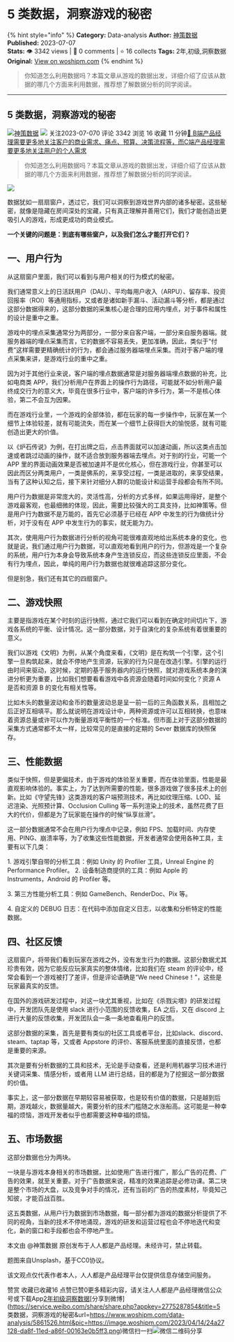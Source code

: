 # 5 类数据，洞察游戏的秘密
{% hint style="info" %}
**Category:** Data-analysis
**Author:** [神策数据](https://www.woshipm.com/u/68466)
**Published:** 2023-07-07  
**Stats:** 👁️ 3342 views | 💬 0 comments | ⭐ 16 collects
**Tags:** 2年,初级,洞察数据
**Original:** [View on woshipm.com](https://www.woshipm.com/data-analysis/5861526.html)
{% endhint %}
> 你知道怎么利用数据吗？本篇文章从游戏的数据出发，详细介绍了应该从数据的哪几个方面来利用数据，推荐想了解数据分析的同学阅读。

---

## 5 类数据，洞察游戏的秘密

[![](https://static.woshipm.com/view/woshipm_api_def_20240109112039_9620.png?imageView2/1/w/72/h/72/q/100)](https://www.woshipm.com/u/68466)[神策数据](https://www.woshipm.com/u/68466) ![](https://static.woshipm.com/tag/1122_1@2x.png) 关注2023-07-070 评论 3342 浏览 16 收藏 11 分钟[🔗 B端产品经理需要更多地关注客户的商业需求、痛点、预算、决策流程等，而C端产品经理需要更多地关注用户的个人需求](https://ke.qidianla.com/courses/bcpm)

> 你知道怎么利用数据吗？本篇文章从游戏的数据出发，详细介绍了应该从数据的哪几个方面来利用数据，推荐想了解数据分析的同学阅读。

![](https://image.woshipm.com/2023/04/14/24a27128-da8f-11ed-a86f-00163e0b5ff3.png)

数据犹如一扇扇窗户，透过它，我们可以洞察到游戏世界内部的诸多秘密。这些秘密，就像是隐藏在房间深处的宝藏，只有真正理解并善用它们，我们才能创造出更吸引人的游戏，形成更成功的商业模式。

**一个关键的问题是：到底有哪些窗户，以及我们怎么才能打开它们？**

## 一、用户行为

从这扇窗户里面，我们可以看到与用户相关的行为模式的秘密。

我们通常意义上的日活跃用户（DAU）、平均每用户收入（ARPU）、留存率、投资回报率（ROI）等通用指标，又或者是诸如新手漏斗、活动漏斗等分析，都是通过这部分数据得来的，这部分数据的采集核心是合理的应用内埋点，对于事件和属性的设计是重中之重。

游戏中的埋点采集通常分为两部分，一部分来自客户端，一部分来自服务器端。就服务器端的埋点采集而言，它的数据不容易丢失，更加准确，因此，类似于“付费”这样需要更精确统计的行为，都会通过服务器端埋点采集。而对于客户端的埋点采集来讲，是游戏行业的重中之重。

因为对于其他行业来说，客户端的埋点数据通常是对服务器端埋点数据的补充，比如电商类 APP，我们分析用户在界面上的操作行为路径，可能就不如分析用户最终成交行为的意义大，毕竟在很多行业中，客户端的许多行为，第一不是核心体验，第二不会互为因果。

而在游戏行业里，一个游戏的全部体验，都在玩家的每一步操作中，玩家在某一个细节上体验较差，就有可能流失，而在某一个细节上获得巨大的愉悦感，就有可能创造出更大的价值。

以《炉石传说》为例，在打出牌之后，点击界面就可以加速动画，所以这类点击加速或者跳过动画的操作，就不适合放到服务器端去埋点。对于别的行业，可能一个 APP 里的界面动画效果是否被加速并不是优化核心，但在游戏行业，你甚至可以因此而区分两类用户，一类是佛系的，来享受过程，一类是进取的，来享受结果，当有了这种认知之后，接下来针对细分人群的功能设计和运营手段都会有所不同。

用户行为数据是非常庞大的，灵活性高，分析的方式多样，如果运用得好，是整个游戏最客观，也最细微的体现，因此，需要比较强大的工具支持，比如神策等。但是用户行为数据不是万能的，首先它必须基于已经在 APP 中发生的行为做统计分析，对于没有在 APP 中发生行为的事实，就无能为力。

其次，使用用户行为数据进行分析的视角可能很难直观地给出系统本身的变化，也就是说，我们通过用户行为数据，可以直观地看到用户的行为，但游戏是一个复杂的系统，用户行为本身会导致系统本身产生连锁反应，而这些连锁反应里面，不会有行为埋点，因此，单纯的用户行为数据也就很难追踪这部分变化。

但是别急，我们还有其它的四扇窗户。

## 二、游戏快照

主要是指游戏在某个时刻的运行快照，通过它我们可以看到在确定时间切片下，游戏各系统的平衡、设计情况。这一部分数据，对于自演化的复杂系统有着很重要的意义。

我们以游戏《文明》为例，从某个角度来看，《文明》是在构筑一个引擎，这个引擎一旦构筑起来，就会不停地产生资源，玩家的行为只是在改造引擎。引擎的运行由时间来驱动，这时候，定期的基于服务器内的运行快照，就对游戏系统本身的演进分析更为重要，比如我们想要看看游戏中各资源会随着时间如何变化？资源 A 是否和资源 B 的变化有相关性等。

比如木头的数量波动和金币的数量波动总是呈一前一后的三角函数关系，且相加之后正好互相填平。那么就说明在游戏设计中，两种资源或许可以互相转换，也意味着资源总量或许可以作为衡量游戏平衡性的一个标准。但市面上对于这部分数据的采集方式通常都不太一样，比较常见的是直接的定期的 Sever 数据库的快照保存。

## 三、性能数据

类似于快照，但是更偏技术，由于游戏的体验至关重要，而在体验里面，性能是最直观影响体验的。事实上，为了达到所需要的性能，很多游戏做了很多技术上的创新。比如《守望先锋》这类游戏的客户端预测技术，再比如纹理压缩、LOD、延迟渲染、光照预计算、Occlusion Culling 等一系列渲染上的技术，虽然花费了巨大的代价，但都是为了玩家能在操作的时候“纵享丝滑”。

这一部分数据通常不会在用户行为埋点中记录，例如 FPS、加载时间、内存使用、PING、崩溃率等，为了收集这些性能数据，开发者通常会使用各种工具，主要有以下几类：

1\. 游戏引擎自带的分析工具：例如 Unity 的 Profiler 工具，Unreal Engine 的 Performance Profiler。 2. 设备制造商提供的工具：例如 Apple 的 Instruments，Android 的 Profiler 等。

3\. 第三方性能分析工具：例如 GameBench、RenderDoc、Pix 等。

4\. 自定义的 DEBUG 日志：在代码中添加自定义日志，以收集和分析特定的性能数据。

## 四、社区反馈

这扇窗户，将带我们看到玩家在游戏之外，没有发生行为的数据。这部分数据尤其珍贵有效，因为它能反应玩家真实的整体情绪，比如我们在 steam 的评论中，经常会看到一个游戏被打了差评，但是评论语确是“We need Chinese！”，这些是玩家最真实的反馈。

在国外的游戏研发过程中，对这一块尤其重视，比如在《杀戮尖塔》的研发过程中，开发团队先是使用 slack 进行小范围的反馈收集，EA 之后，又在 discord 上进行大量的反馈收集，开发团队会一条一条地查看用户的反馈。

这部分数据的采集，首先是要有类似的社区工具或者平台，比如slack、discord、steam、taptap 等，又或者 Appstore 的评价、客服系统里面的直接反馈，也都是重要的来源。

其次是要有分析数据的工具和技术，无论是手动查看，还是利用机器学习技术进行关键词采集、情感分析，或者用 LLM 进行总结，目的都是为了挖掘这一部分数据的价值。

事实上，这一部分数据在早期较容易被获取，也是较有价值的数据，只是越到后期，游戏越火，数据量越大，需要分析的技术门槛随之水涨船高。这可能是一种幸福的烦恼，游戏开发者似乎也都需要这种幸福的烦恼。

## 五、市场数据

这部分数据也分为两块。

一块是与游戏本身相关的市场数据，比如使用广告进行推广，那么广告的花费、广告的效果，就至关重要。对于广告数据来说，精准的效果追踪是必修功课。第二块是整个市场的大盘，以及竞争对手的情况，还有当前的广告的热度素材，毕竟知己知彼，才能百战百胜。

这五类数据，从用户行为数据到市场数据，每一部分都为游戏的数据分析提供了不同的视角，当新的技术不停地涌现，游戏的研发和运营过程也会不停地迭代和变化，新的窗口和手段都也会不停地产生。

本文由 @神策数据 原创发布于人人都是产品经理。未经许可，禁止转载。

题图来自Unsplash，基于CC0协议。

该文观点仅代表作者本人，人人都是产品经理平台仅提供信息存储空间服务。

赞赏 收藏已收藏16 点赞已赞0更多精彩内容，请关注人人都是产品经理微信公众号或下载App[2年](https://www.woshipm.com/tag/2%e5%b9%b4)[初级](https://www.woshipm.com/tag/%e5%88%9d%e7%ba%a7)[洞察数据](https://www.woshipm.com/tag/%e6%b4%9e%e5%af%9f%e6%95%b0%e6%8d%ae)[分享到微博](https://service.weibo.com/share/share.php?appkey=2775287854&title=5 类数据，洞察游戏的秘密&url=https://www.woshipm.com/data-analysis/5861526.html&pic=https://image.woshipm.com/2023/04/14/24a27128-da8f-11ed-a86f-00163e0b5ff3.png)微信扫一扫![微信二维码](https://api.pwmqr.com/qrcode/create/?url=https://www.woshipm.com/data-analysis/5861526.html)分享